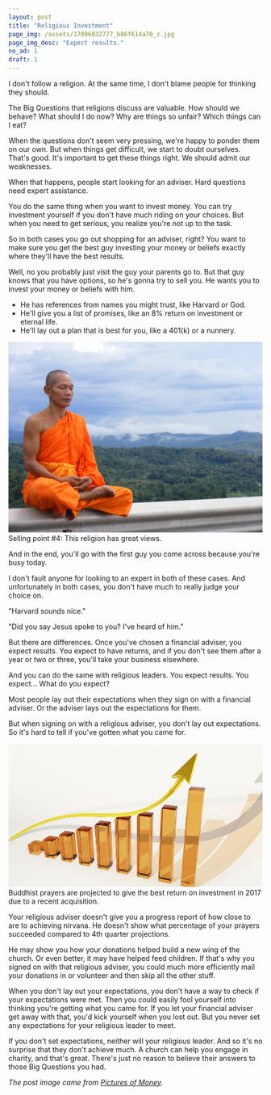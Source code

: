 ```yaml
---
layout: post
title: "Religious Investment"
page_img: /assets/17096832777_b86f614a70_z.jpg
page_img_desc: "Expect results."
no_ad: 1
draft: 1
---
```


I don't follow a religion. At the same time, I don't blame people for thinking they should.

The Big Questions that religions discuss are valuable. How should we behave? What should I do now? Why are things so unfair? Which things can I eat?

When the questions don't seem very pressing, we're happy to ponder them on our own. But when things get difficult, we start to doubt ourselves. That's good. It's important to get these things right. We should admit our weaknesses.

When that happens, people start looking for an adviser. Hard questions need expert assistance.

You do the same thing when you want to invest money. You can try investment yourself if you don't have much riding on your choices. But when you need to get serious, you realize you're not up to the task.

So in both cases you go out shopping for an adviser, right? You want to make sure you get the best guy investing your money or beliefs exactly where they'll have the best results.

Well, no you probably just visit the guy your parents go to. But that guy knows that you have options, so he's gonna try to sell you. He wants you to invest your money or beliefs with him. 

* He has references from names you might trust, like Harvard or God.
* He'll give you a list of promises, like an 8% return on investment or eternal life.
* He'll lay out a plan that is best for you, like a 401(k) or a nunnery.

<div class="illustration">
    <img src="/assets/Phra_Ajan_Jerapunyo-Abbot_of_Watkungtaphao..jpg" />
    Selling point #4: This religion has great views.
</div>

And in the end, you'll go with the first guy you come across because you're busy today.

I don't fault anyone for looking to an expert in both of these cases. And unfortunately in both cases, you don't have much to really judge your choice on. 

"Harvard sounds nice."

"Did you say Jesus spoke to you? I've heard of him."

But there are differences. Once you've chosen a financial adviser, you expect results. You expect to have returns, and if you don't see them after a year or two or three, you'll take your business elsewhere.

And you can do the same with religious leaders. You expect results. You expect... What do you expect?

Most people lay out their expectations when they sign on with a financial adviser. Or the adviser lays out the expectations for them.

But when signing on with a religious adviser, you don't lay out expectations. So it's hard to tell if you've gotten what you came for.

<div class="illustration">
    <img src="/assets/graph-163509_960_720.jpg" />
    Buddhist prayers are projected to give the best return on investment in 2017 due to a recent acquisition.
</div>

Your religious adviser doesn't give you a progress report of how close to are to achieving nirvana. He doesn't show what percentage of your prayers succeeded compared to 4th quarter projections.

He may show you how your donations helped build a new wing of the church. Or even better, it may have helped feed children. If that's why you signed on with that religious adviser, you could much more efficiently mail your donations in or volunteer and then skip all the other stuff.

When you don't lay out your expectations, you don't have a way to check if your expectations were met. Then you could easily fool yourself into thinking you're getting what you came for. If you let your financial adviser get away with that, you'd kick yourself when you lost out. But you never set any expectations for your religious leader to meet.

If you don't set expectations, neither will your religious leader. And so it's no surprise that they don't achieve much. A church can help you engage in charity, and that's great. There's just no reason to believe their answers to those Big Questions you had.

<i>The post image came from <a href="https://www.flickr.com/photos/pictures-of-money/17096832777">Pictures of Money</a>.</i>
